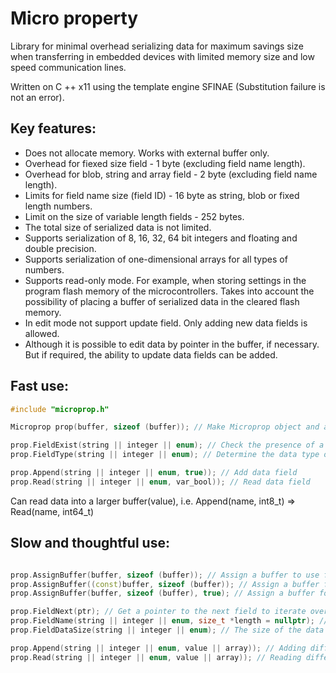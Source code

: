Micro property
==============
Library for minimal overhead serializing data for maximum savings size when transferring in embedded devices with limited memory size and low speed communication lines.

Written on C ++ x11 using the template engine SFINAE (Substitution failure is not an error).

Key features:
------------
- Does not allocate memory. Works with external buffer only.
- Overhead for fiexed size field - 1 byte (excluding field name length).
- Overhead for blob, string and array field - 2 byte (excluding field name length).
- Limits for field name size (field ID) - 16 byte as string, blob or fixed length numbers.
- Limit on the size of variable length fields - 252 bytes.
- The total size of serialized data is not limited.
- Supports serialization of 8, 16, 32, 64 bit integers and floating and double precision.
- Supports serialization of one-dimensional arrays for all types of numbers.
- Supports read-only mode. For example, when storing settings in the program flash memory of the microcontrollers. Takes into account the possibility of placing a buffer of serialized data in the cleared flash memory.
- In edit mode not support update field. Only adding new data fields is allowed.
- Although it is possible to edit data by pointer in the buffer, if necessary. But if required, the ability to update data fields can be added.
 
Fast use:
--------
```c++
#include "microprop.h"

Microprop prop(buffer, sizeof (buffer)); // Make Microprop object and assign buffer

prop.FieldExist(string || integer || enum); // Check the presence of a field by its identifier
prop.FieldType(string || integer || enum); // Determine the data type of a field

prop.Append(string || integer || enum, true)); // Add data field
prop.Read(string || integer || enum, var_bool)); // Read data field

``` 
Can read data into a larger buffer(value), i.e. Append(name, int8_t) => Read(name, int64_t)
 
Slow and thoughtful use:
------------------------
```c++

prop.AssignBuffer(buffer, sizeof (buffer)); // Assign a buffer to use for edit mode
prop.AssignBuffer((const)buffer, sizeof (buffer)); // Assign a buffer for read only mode
prop.AssignBuffer(buffer, sizeof (buffer), true); // Assign a buffer for read only mode

prop.FieldNext(ptr); // Get a pointer to the next field to iterate over the stored data
prop.FieldName(string || integer || enum, size_t *length = nullptr); // Get a pointer to a field name id
prop.FieldDataSize(string || integer || enum); // The size of the data stored in the field

prop.Append(string || integer || enum, value || array)); // Adding different data types and field ID
prop.Read(string || integer || enum, value || array)); // Reading different ata Types and field ID

```
